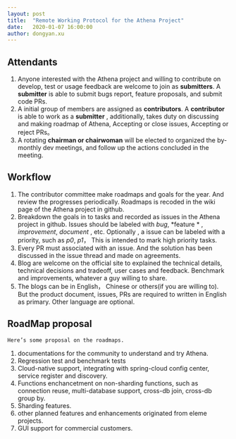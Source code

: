 ```yaml
---
layout: post
title:  "Remote Working Protocol for the Athena Project"
date:   2020-01-07 16:00:00
author: dongyan.xu
---
```

## Attendants
1. Anyone interested with the Athena project and willing to contribute on develop, test or usage feedback are welcome to join as **submitters**. A **submitter** is able to submit bugs report, feature proposals, and submit code PRs.
2. A initial group of members are assigned as **contributors**. A **contributor**  is able to work as a **submitter** , additionally,  takes duty on discussing and making roadmap of Athena,  Accepting or close issues, Accepting or reject PRs。
3. A rotating **chairman or chairwoman** will be elected to organized the by-monthly dev meetings, and follow up the actions concluded in the meeting.
## Workflow
1.  The contributor committee make roadmaps and goals for the year. And review the progresses  periodically.  Roadmaps is recoded in the wiki page of the Athena project in github.
2. Breakdown the goals in to tasks and recorded as issues in the Athena project in github.  Issues should be labeled with *bug*, *feature * , *improvement*, *document* , etc.  Optionally , a issue can be labeled with a priority, such as *p0*, *p1*， This is intended to mark high priority tasks.
3. Every PR must associated with an issue.  And the solution has been discussed in the issue thread and made on agreements.
4. Blog are welcome on the official site to explained the technical details, technical decisions and tradeoff, user cases and feedback. Benchmark and improvements, whatever a guy willing to share.
5. The blogs can be in English， Chinese or others(if you are willing to). But the product document, issues, PRs are required to written in English as primary. Other language are optional.
## RoadMap proposal
	Here’s some proposal on the roadmaps.
1.  documentations for the community to understand and try Athena.
2. Regression test and benchmark tests
3. Cloud-native support, integrating with spring-cloud config center, service register and discovery.
4. Functions enchancetment on non-sharding functions, such as connection reuse, multi-database support, cross-db join, cross-db group by.
5. Sharding features.
6. other planned features and enhancements originated from eleme projects.
7. GUI support for commercial customers.
